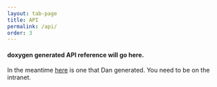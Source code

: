 ```yaml
---
layout: tab-page
title: API
permalink: /api/
order: 3
---
```


#### doxygen generated API reference will go here.

In the meantime [here](http://phab.mcneel.com/docs/rhino/6/rhinocommon/) is one that Dan generated.  You need to be on the intranet.
